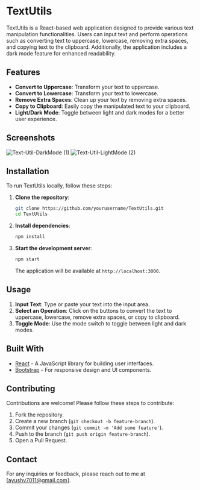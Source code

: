 # TextUtils

TextUtils is a React-based web application designed to provide various text manipulation functionalities. Users can input text and perform operations such as converting text to uppercase, lowercase, removing extra spaces, and copying text to the clipboard. Additionally, the application includes a dark mode feature for enhanced readability.

## Features

- **Convert to Uppercase**: Transform your text to uppercase.
- **Convert to Lowercase**: Transform your text to lowercase.
- **Remove Extra Spaces**: Clean up your text by removing extra spaces.
- **Copy to Clipboard**: Easily copy the manipulated text to your clipboard.
- **Light/Dark Mode**: Toggle between light and dark modes for a better user experience.

## Screenshots

![Text-Util-DarkMode (1)](https://github.com/yushA987/TextUtils/assets/114309983/87d2a452-762f-407a-861b-11c818c6aa7e)
![Text-Util-LightMode (2)](https://github.com/yushA987/TextUtils/assets/114309983/bfb6c99e-2b93-4da6-a194-26a8945ab06d)

## Installation

To run TextUtils locally, follow these steps:

1. **Clone the repository**:
    ```sh
    git clone https://github.com/yourusername/TextUtils.git
    cd TextUtils
    ```

2. **Install dependencies**:
    ```sh
    npm install
    ```

3. **Start the development server**:
    ```sh
    npm start
    ```

    The application will be available at `http://localhost:3000`.

## Usage

1. **Input Text**: Type or paste your text into the input area.
2. **Select an Operation**: Click on the buttons to convert the text to uppercase, lowercase, remove extra spaces, or copy to clipboard.
3. **Toggle Mode**: Use the mode switch to toggle between light and dark modes.

## Built With

- [React](https://reactjs.org/) - A JavaScript library for building user interfaces.
- [Bootstrap](https://getbootstrap.com/) - For responsive design and UI components.

## Contributing

Contributions are welcome! Please follow these steps to contribute:

1. Fork the repository.
2. Create a new branch (`git checkout -b feature-branch`).
3. Commit your changes (`git commit -m 'Add some feature'`).
4. Push to the branch (`git push origin feature-branch`).
5. Open a Pull Request.


## Contact

For any inquiries or feedback, please reach out to me at [ayushv7011@gmail.com].


